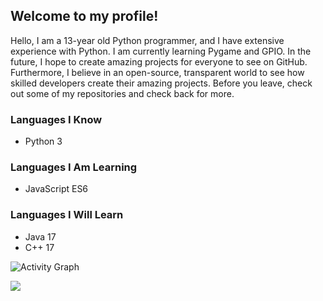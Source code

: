 ## Welcome to my profile!
Hello, I am a 13-year old Python programmer, and I have extensive experience with Python. I am currently learning Pygame and GPIO. In the future, I hope to create amazing projects for everyone to see on GitHub. Furthermore, I believe in an open-source, transparent world to see how skilled developers create their amazing projects. Before you leave, check out some of my repositories and check back for more.

### Languages I Know
* Python 3

### Languages I Am Learning
* JavaScript ES6

### Languages I Will Learn
* Java 17
* C++ 17

![Activity Graph](https://activity-graph.herokuapp.com/graph?username=aarindave&theme=github)

<img src="https://github-readme-stats.vercel.app/api/top-langs/?username=aarindave&layout=compact"/>
